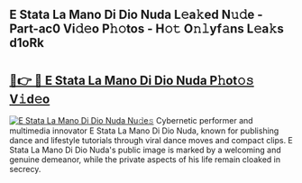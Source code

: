 ## E Stata La Mano Di Dio Nuda L𝚎a𝚔ed N𝚞𝚍e - Part-ac0 Vi𝚍𝚎o P𝚑𝚘tos - H𝚘𝚝 O𝚗𝚕yf𝚊ns L𝚎a𝚔s d1oRk

# <h2><a href="http://kfadx8u.oniu.top/?m=E+Stata+La+Mano+Di+Dio+Nuda">🔗👉 🔴 E Stata La Mano Di Dio Nuda P𝚑ot𝚘𝚜 V𝚒d𝚎o</a></h2>

[![E Stata La Mano Di Dio Nuda Nu𝚍e𝚜](https://i.imgur.com/0qMVB7G.gif)](http://kfadx8u.oniu.top/?m=E+Stata+La+Mano+Di+Dio+Nuda)
Cybernetic performer and multimedia innovator E Stata La Mano Di Dio Nuda, known for publishing dance and lifestyle tutorials through viral dance moves and compact clips. E Stata La Mano Di Dio Nuda's public image is marked by a welcoming and genuine demeanor, while the private aspects of his life remain cloaked in secrecy.  
